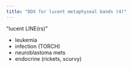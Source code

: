 ```yaml
---
title: "DDX for lucent metaphyseal bands (4)"
---
```

&quot;lucent LINE(rs)&quot;

- leukemia
- infection (TORCH)
- neuroblastoma mets
- endocrine (rickets, scurvy)

